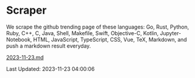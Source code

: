 # Scraper

We scrape the github trending page of these languages: Go, Rust, Python, Ruby, C++, C, Java, Shell, Makefile, Swift, Objective-C, Kotlin, Jupyter-Notebook, HTML, JavaScript, TypeScript, CSS, Vue, TeX, Markdown, and push a markdown result everyday.

[2023-11-23.md](https://github.com/yangwenmai/github-trending-backup/blob/master/2023-11-23.md)

Last Updated: 2023-11-23 04:00:06